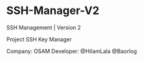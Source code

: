 # SSH-Manager-V2
SSH Management | Version 2

Project SSH Key Manager

Company: OSAM
Developer: @HiIamLala
           @Baorlog
